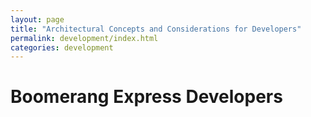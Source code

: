 ```yaml
---
layout: page
title: "Architectural Concepts and Considerations for Developers"
permalink: development/index.html
categories: development
---
```


# Boomerang Express Developers


